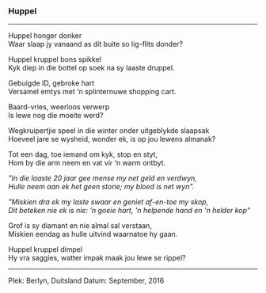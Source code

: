 ### Huppel

---

Huppel honger donker<br />
Waar slaap jy vanaand as dit buite so lig-flits donder?

Huppel kruppel bons spikkel<br />
Kyk diep in die bottel op soek na sy laaste druppel.

Gebuigde ID, gebroke hart<br />
Versamel emtys met ‘n splinternuwe shopping cart.

Baard-vries, weerloos verwerp<br />
Is lewe nog die moeite werd?

Wegkruipertjie speel in die winter onder uitgeblykde slaapsak<br />
Hoeveel jare se wysheid, wonder ek, is op jou lewens almanak?

Tot een dag, toe iemand om kyk, stop en styt,<br />
Hom by die arm neem en vat vir ‘n warm ontbyt.

*"In die laaste 20 jaar gee mense my net geld en verdwyn,<br />
Hulle neem aan ek het geen storie; my bloed is net wyn".*

*"Miskien dra ek my laste swaar en geniet af-en-toe my skop,<br />
Dit beteken nie ek is nie: 'n goeie hart, 'n helpende hand en 'n helder kop"*

Grof is sy diamant en nie almal sal verstaan,<br />
Miskien eendag as hulle uitvind waarnatoe hy gaan.

Huppel kruppel dimpel<br />
Hy vra saggies, watter impak maak jou lewe se rippel?

---

Plek: Berlyn, Duitsland
Datum: September, 2016
